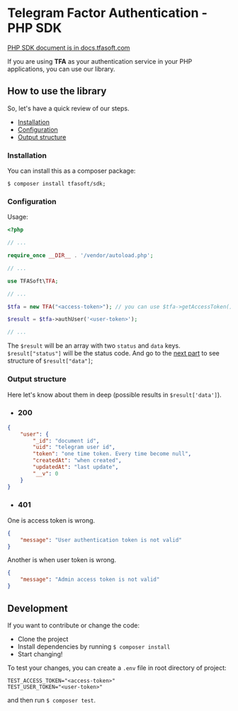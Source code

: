 # Telegram Factor Authentication - PHP SDK

[PHP SDK document is in docs.tfasoft.com](https://docs.amirhossein.info/sdks/php)

If you are using **TFA** as your authentication service in your PHP applications, you can use our library.

## How to use the library

So, let's have a quick review of our steps.

- [Installation](#installation)
- [Configuration](#configuration)
- [Output structure](#output-structure)

### Installation

You can install this as a composer package:

```shell
$ composer install tfasoft/sdk;
```

### Configuration

Usage:

```php
<?php

// ...

require_once __DIR__ . '/vendor/autoload.php';

// ...

use TFASoft\TFA;

// ...

$tfa = new TFA("<access-token>"); // you can use $tfa->getAccessToken() to get the value you've set here

$result = $tfa->authUser('<user-token>');

// ...

```

The `$result` will be an array with two `status` and `data` keys.
`$result["status"]` will be the status code.
And go to the [next part](#output-structure) to see structure of `$result["data"]`;

### Output structure
Here let's know about them in deep (possible results in `$result['data']`).

- ### 200

```json
{
    "user": {
        "_id": "document id",
        "uid": "telegram user id",
        "token": "one time token. Every time become null",
        "createdAt": "when created",
        "updatedAt": "last update",
        "__v": 0
    }
}
```

- ### 401

One is access token is wrong.

```json
{
    "message": "User authentication token is not valid"
}
```

Another is when user token is wrong.

```json
{
    "message": "Admin access token is not valid"
}
```

## Development
If you want to contribute or change the code:

- Clone the project
- Install dependencies by running `$ composer install`
- Start changing!

To test your changes, you can create a `.env` file in root directory of project:

```
TEST_ACCESS_TOKEN="<access-token>"
TEST_USER_TOKEN="<user-token>"
```

and then run `$ composer test`.
